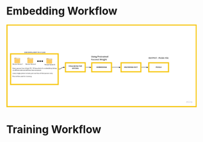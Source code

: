 # Embedding Workflow
![Test Image 1](https://github.com/mozarik/bangkit-capstone-CAP0166/blob/develop/assets/model-training-flow.jpg)

# Training Workflow
